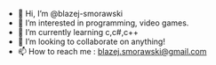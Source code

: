 - 👋 Hi, I’m @blazej-smorawski
- 👀 I’m interested in programming, video games.
- 🌱 I’m currently learning c,c#,c++
- 💞️ I’m looking to collaborate on anything!
- 📫 How to reach me : blazej.smorawski@gmail.com
